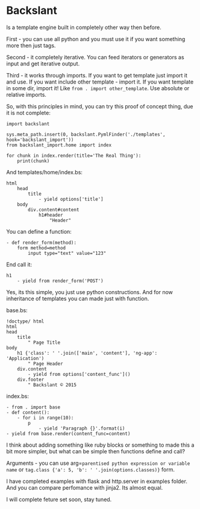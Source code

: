 Backslant
=========

Is a template engine built in completely other way then before.

First - you can use all python and you must use it if you want something more
then just tags.

Second - it completely iterative. You can feed iterators or generators as input and get iterative output.

Third - it works through imports. If you want to get template just import it and use. If you want include
other template - import it. If you want template in some dir, import it! Like ```from . import other_template```.
Use absolute or relative imports.

So, with this principles in mind, you can try this proof of concept thing, due it is not complete:

    import backslant

    sys.meta_path.insert(0, backslant.PymlFinder('./templates', hook='backslant_import'))
    from backslant_import.home import index

    for chunk in index.render(title='The Real Thing'):
        print(chunk)

And templates/home/index.bs:

    html
        head
            title
                - yield options['title']
        body
            div.content#content
                h1#header
                    "Header"

You can define a function:

    - def render_form(method):
        form method=method
            input type="text" value="123"

End call it:

    h1
        - yield from render_form('POST')

Yes, its this simple, you just use python constructions. And for now inheritance of templates
you can made just with function.

base.bs:

    !doctype/ html
    html
    head
        title
            " Page Title
    body
        h1 {'class': ' '.join(['main', 'content'], 'ng-app': 'Application')
            " Page Header
        div.content
            - yield from options['content_func']()
        div.footer
            " Backslant © 2015

index.bs:

    - from . import base
    - def content():
        - for i in range(10):
            p
                - yield 'Paragraph {}'.format(i)
    - yield from base.render(content_func=content)

I think about adding something like ruby blocks or something to made this a bit more simpler, but
what can be simple then functions define and call?

Arguments - you can use arg=`parentised python expression or variable name` or `tag.class {'a': 5, 'b': ' '.join(options.classes)}` form.

I have completed examples with flask and http.server in examples folder. And you can compare perfomance with jinja2. Its almost equal.

I will complete feture set soon, stay tuned.
